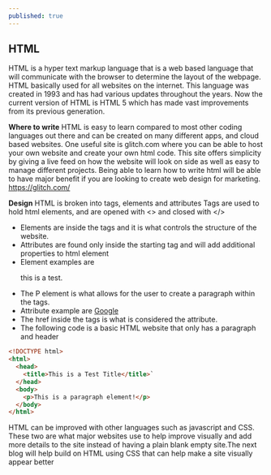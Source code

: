 ```yaml
---
published: true
---
```

## HTML

HTML is a hyper text markup language  that is a web based language that will communicate with the browser to determine the layout of the webpage. HTML basically used for all websites on the internet. This language was created in 1993 and has had various updates throughout the years. Now the current version of HTML is HTML 5 which has made vast improvements from its previous generation.

**Where to write** 
HTML is easy to learn compared to most other coding languages out there and can be created on many different apps, and cloud based websites. One useful site is glitch.com where you can be able to host your own website and create your own html code. This site offers simplicity by giving a live feed on how the website will look on side as well as easy to manage different projects. Being able to learn how to write html will be able to have major benefit if you are looking to create web design for marketing.   https://glitch.com/

**Design**
HTML is broken into tags, elements and attributes 
Tags are used to hold html elements, and are opened with <> and closed with </>
- Elements are inside the tags and it is what controls the structure of the website.
- Attributes are found only inside the starting tag and will add additional properties to html element 
- Element examples are  <p> this is a test. </p>
- The P element is what allows for the user to create a paragraph within the tags.
- Attribute example are <a href=”https://google.com”> Google</a>
- The href inside the tags is what is considered the attribute.
- The following code is a basic HTML website that only has a paragraph and header
``` html
<!DOCTYPE html>
<html>
  <head>
    <title>This is a Test Title</title>`
  </head>
  <body>
    <p>This is a paragraph element!</p>
  </body>
</html>
```

HTML can be improved with other languages such as javascript and CSS. These two are what major websites use to help improve visually and add more details to the site instead of having a plain blank empty site.The next blog will help build on HTML using CSS that can help make a site visually appear better
